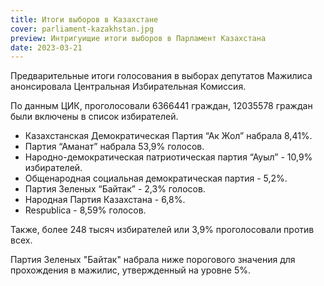 ```yaml
---
title: Итоги выборов в Казахстане
cover: parliament-kazakhstan.jpg
preview: Интригуищие итоги выборов в Парламент Казахстана
date: 2023-03-21
---
```

Предварительные итоги голосования в выборах депутатов Мажилиса анонсировала Центральная Избирательная Комиссия.


По данным ЦИК, проголосовали 6366441 граждан, 12035578 граждан были включены в список избирателей.


- Казахстанская Демократическая Партия “Ак Жол” набрала 8,41%.
- Партия “Аманат” набрала 53,9% голосов.
- Народно-демократическая патриотическая партия “Ауыл” - 10,9% избирателей.
- Общенародная социальная демократическая партия - 5,2%.
- Партия Зеленых “Байтак” - 2,3% голосов.
- Народная Партия Казахстана - 6,8%.
- Respublica - 8,59% голосов.


Также, более 248 тысяч избирателей или 3,9% проголосовали против всех.


Партия Зеленых "Байтак" набрала ниже порогового значения для прохождения в мажилис, утвержденный на уровне 5%. 

